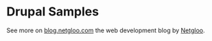 # Drupal Samples

See more on [blog.netgloo.com](http://blog.netgloo.com) the web development blog by [Netgloo](http://netgloo.com).

